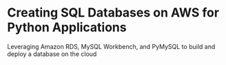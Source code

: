 # Creating SQL Databases on AWS for Python Applications
Leveraging Amazon RDS, MySQL Workbench, and PyMySQL to build and deploy a database on the cloud
